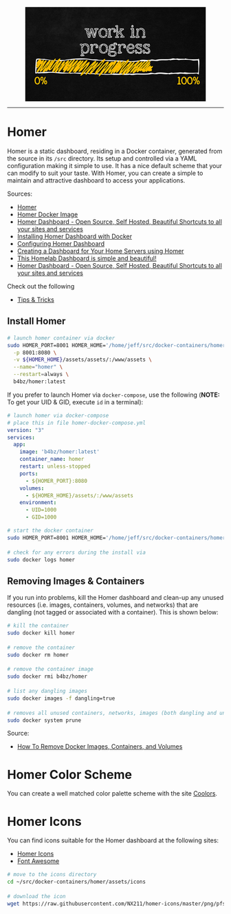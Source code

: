 <!--
Maintainer:   jeffskinnerbox@yahoo.com / www.jeffskinnerbox.me
Version:      0.0.1
-->


<div align="center">
<img src="https://raw.githubusercontent.com/jeffskinnerbox/blog/main/content/images/banners-bkgrds/work-in-progress.jpg" title="These materials require additional work and are not ready for general use." align="center" width=420px height=219px>
</div>


----


# Homer
Homer is a static dashboard, residing in a Docker container,
generated from the source in its `/src` directory.
Its setup and controlled via a YAML configuration making it simple to use.
It has a nice default scheme that your can modify to suit your taste.
With Homer, you can create a simple to maintain and attractive dashboard to access your applications.

Sources:

* [Homer](https://github.com/bastienwirtz/homer#getting-started)
* [Homer Docker Image](https://hub.docker.com/r/b4bz/homer)
* [Homer Dashboard - Open Source, Self Hosted, Beautiful Shortcuts to all your sites and services](https://www.youtube.com/watch?v=7re4LlJGBXE)
* [Installing Homer Dashboard with Docker](https://tcude.net/installing-homer-dashboard-with-docker/)
* [Configuring Homer Dashboard](https://tcude.net/configuring-homer-dashboard/)
* [Creating a Dashboard for Your Home Servers using Homer](https://www.yeetpc.com/blog/homer-services-dashboard/)
* [This Homelab Dashboard is simple and beautiful!](https://www.youtube.com/watch?v=9iTPm45EmxM)
* [Homer Dashboard - Open Source, Self Hosted, Beautiful Shortcuts to all your sites and services](https://www.youtube.com/watch?v=7re4LlJGBXE)

Check out the following

* [Tips & Tricks](https://github.com/bastienwirtz/homer/blob/main/docs/tips-and-tricks.md)

## Install Homer

```bash
# launch homer container via docker
sudo HOMER_PORT=8001 HOMER_HOME='/home/jeff/src/docker-containers/homer' docker run -d \
  -p 8001:8080 \
  -v ${HOMER_HOME}/assets/assets/:/www/assets \
  --name="homer" \
  --restart=always \
  b4bz/homer:latest
```

If you prefer to launch Homer via `docker-compose`, use the following
(**NOTE:** To get your UID & GID, execute `id` in a terminal):

```yaml
# launch homer via docker-compose
# place this in file homer-docker-compose.yml
version: "3"
services:
  app:
    image: 'b4bz/homer:latest'
    container_name: homer
    restart: unless-stopped
    ports:
      - ${HOMER_PORT}:8080
    volumes:
      - ${HOMER_HOME}/assets/:/www/assets
    environment:
      - UID=1000
      - GID=1000
```

```bash
# start the docker container
sudo HOMER_PORT=8001 HOMER_HOME='/home/jeff/src/docker-containers/homer' docker-compose --file ./homer-docker-compose.yml up -d

# check for any errors during the install via
sudo docker logs homer
```

## Removing Images & Containers
If you run into problems, kill the Homer dashboard
and clean-up any unused resources
(i.e. images, containers, volumes, and networks)
that are dangling (not tagged or associated with a container).
This is shown below:

```bash
# kill the container
sudo docker kill homer

# remove the container
sudo docker rm homer

# remove the container image
sudo docker rmi b4bz/homer

# list any dangling images
sudo docker images -f dangling=true

# removes all unused containers, networks, images (both dangling and unreferenced), and optionally, volumes
sudo docker system prune
```

Source:

* [How To Remove Docker Images, Containers, and Volumes](https://www.digitalocean.com/community/tutorials/how-to-remove-docker-images-containers-and-volumes)

# Homer Color Scheme
You can create a well matched color palette scheme with the site [Coolors](https://coolors.co/).

# Homer Icons
You can find icons suitable for the Homer dashboard at the following sites:

* [Homer Icons](https://github.com/NX211/homer-icons)
* [Font Awesome](https://fontawesome.com/start)

```bash
# move to the icons directory
cd ~/src/docker-containers/homer/assets/icons

# download the icon
wget https://raw.githubusercontent.com/NX211/homer-icons/master/png/pfsense.png
```
